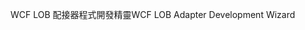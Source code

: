 <span data-ttu-id="7692c-101">WCF LOB 配接器程式開發精靈</span><span class="sxs-lookup"><span data-stu-id="7692c-101">WCF LOB Adapter Development Wizard</span></span>